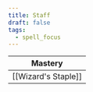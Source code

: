 ```yaml
---
title: Staff
draft: false
tags:
  - spell_focus
---
```

| Mastery             |
| ------------------- |
| [[Wizard's Staple]] |
